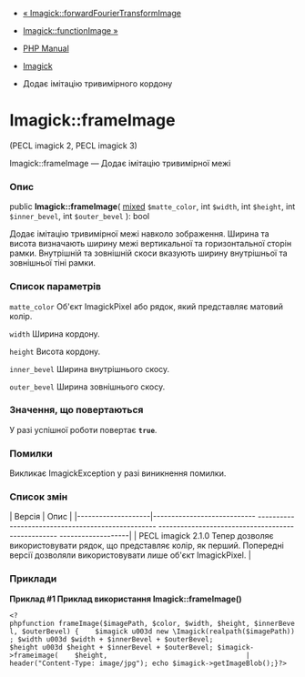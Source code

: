 - [«
Imagick::forwardFourierTransformImage](imagick.forwardfouriertransformimage.md)
- [Imagick::functionImage »](imagick.functionimage.md)

- [PHP Manual](index.md)
- [Imagick](class.imagick.md)
- Додає імітацію тривимірного кордону

# Imagick::frameImage

(PECL imagick 2, PECL imagick 3)

Imagick::frameImage — Додає імітацію тривимірної межі

### Опис

public **Imagick::frameImage**(
[mixed](language.types.declarations.md#language.types.declarations.mixed)
`$matte_color`,
int `$width`,
int `$height`,
int `$inner_bevel`,
int `$outer_bevel`
): bool

Додає імітацію тривимірної межі навколо зображення. Ширина та
висота визначають ширину межі вертикальної та горизонтальної сторін
рамки. Внутрішній та зовнішній скоси вказують ширину внутрішньої та зовнішньої
тіні рамки.

### Список параметрів

`matte_color`
Об'єкт ImagickPixel або рядок, який представляє матовий колір.

`width`
Ширина кордону.

`height`
Висота кордону.

`inner_bevel`
Ширина внутрішнього скосу.

`outer_bevel`
Ширина зовнішнього скосу.

### Значення, що повертаються

У разі успішної роботи повертає **`true`**.

### Помилки

Викликає ImagickException у разі виникнення помилки.

### Список змін

| Версія | Опис |
|--------------------|---------------------------- -------------------------------------------------- -------------------------------------------------- -------------------|
| PECL imagick 2.1.0 Тепер дозволяє використовувати рядок, що представляє колір, як перший. Попередні версії дозволяли використовувати лише об'єкт ImagickPixel. |

### Приклади

**Приклад #1 Приклад використання **Imagick::frameImage()****

`<?phpfunction frameImage($imagePath, $color, $width, $height, $innerBevel, $outerBevel) {    $imagick u003d new \Imagick(realpath($imagePath)); $width u003d $width + $innerBevel + $outerBevel; $height u003d $height + $innerBevel + $outerBevel; $imagick->frameimage(    $height,                                  | header("Content-Type: image/jpg"); echo $imagick->getImageBlob();}?> `

